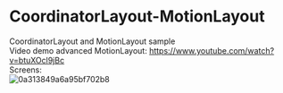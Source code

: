 # CoordinatorLayout-MotionLayout
 
CoordinatorLayout and MotionLayout sample  
Video demo advanced MotionLayout: https://www.youtube.com/watch?v=btuXOcl9jBc  
Screens:  
![0a313849a6a95bf702b8](https://user-images.githubusercontent.com/60953757/85828912-95e40880-b7b3-11ea-882b-b6a9d05c4c65.jpg)
